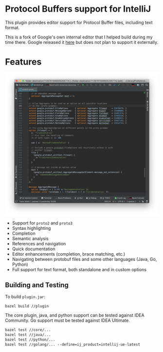 # Protocol Buffers support for IntelliJ

This plugin provides editor support for Protocol Buffer files, including text
format.

This is a fork of Google's own internal editor that I helped build during my time there. Google released it
[here](https://github.com/google/intellij-protocol-buffer-editor) but does not plan to support it externally.

# Features

![Editor](doc/editor.png)

* Support for `proto2` and `proto3`
* Syntax highlighting
* Completion
* Semantic analysis
* References and navigation
* Quick documentation
* Editor enhancements (completion, brace matching, etc.)
* Navigating between protobuf files and some other languages (Java, Go, Python)
* Full support for text format, both standalone and in custom options

## Building and Testing

To build `plugin.jar`:

```
bazel build //plugin
```

The core plugin, java, and python support can be tested against IDEA Community.
Go support must be tested against IDEA Ultimate.

```
bazel test //core/...
bazel test //java/...
bazel test //python/...
bazel test //golang/... --define=ij_product=intellij-ue-latest
```
